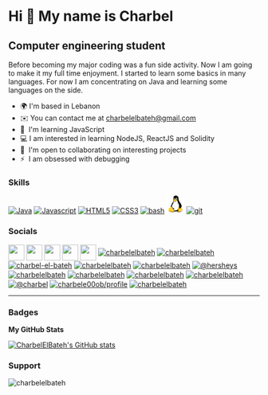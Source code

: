 Hi 👋 My name is Charbel
=================================

Computer engineering student
----------------------------

Before becoming my major coding was a fun side activity. Now I am going to make it my full time enjoyment. I started to learn some basics in many languages. For now I am concentrating on Java and learning some languages on the side.

* 🌍  I'm based in Lebanon
* ✉️  You can contact me at [charbelelbateh@gmail.com](mailto:charbelelbateh@gmail.com)
* 🧠  I'm learning JavaScript
* 💻  I am interested in learning NodeJS, ReactJS and Solidity
* 🤝  I'm open to collaborating on interesting projects
* ⚡  I am obsessed with debugging

<!--
<a href="https://www.github.com/CharbelElBateh" target="_blank" rel="noreferrer"><img
src="https://img.shields.io/github/followers/CharbelElBateh?logo=github&style=for-the-badge&color=0891b2&labelColor=1c1917" /></a>
-->

### Skills
<p align="left">
<a href="https://www.oracle.com/java/" target="_blank" rel="noreferrer"><img src="https://raw.githubusercontent.com/danielcranney/readme-generator/main/public/icons/skills/java-colored.svg" width="36" height="36" alt="Java" /></a>
<a href="https://developer.mozilla.org/en-US/docs/Web/JavaScript" target="_blank" rel="noreferrer"><img src="https://raw.githubusercontent.com/danielcranney/readme-generator/main/public/icons/skills/javascript-colored.svg" width="36" height="36" alt="Javascript" /></a>
<a href="https://developer.mozilla.org/en-US/docs/Glossary/HTML5" target="_blank" rel="noreferrer"><img src="https://raw.githubusercontent.com/danielcranney/readme-generator/main/public/icons/skills/html5-colored.svg" width="36" height="36" alt="HTML5" /></a>
<a href="https://www.w3.org/TR/CSS/#css" target="_blank" rel="noreferrer"><img src="https://raw.githubusercontent.com/danielcranney/readme-generator/main/public/icons/skills/css3-colored.svg" width="36" height="36" alt="CSS3" /></a>
  <a href="https://www.gnu.org/software/bash/" rel="Bash"> <img class="ml-4 w-8 h-8 sm:w-10 sm:h-10" src="https://www.vectorlogo.zone/logos/gnu_bash/gnu_bash-icon.svg" alt="bash" width="36" height="36"></a>
  <a href="https://www.linux.org/" rel="Linux"> <img class="ml-4 w-8 h-8 sm:w-10 sm:h-10" src="https://raw.githubusercontent.com/devicons/devicon/master/icons/linux/linux-original.svg" alt="linux" width="36" height="36"></a>
  <a href="https://git-scm.com/" rel="Git"><img class="ml-4 w-8 h-8 sm:w-10 sm:h-10" src="https://www.vectorlogo.zone/logos/git-scm/git-scm-icon.svg" alt="git" width="36" height="36"></a>
</p>

### Socials
<p align="left"> 
  <a href="https://discord.com/users/288321014943711232" target="_blank" rel="noreferrer"><img align="center" src="https://raw.githubusercontent.com/danielcranney/readme-generator/main/public/icons/socials/discord.svg" width="32" height="32" /></a> 
  <a href="https://www.github.com/CharbelElBateh" target="_blank" rel="noreferrer"><img align="center" src="https://raw.githubusercontent.com/danielcranney/readme-generator/main/public/icons/socials/github.svg" width="32" height="32" /></a> 
  <a href="http://www.instagram.com/charbel_elbateh" target="_blank" rel="noreferrer"><img align="center" src="https://raw.githubusercontent.com/danielcranney/readme-generator/main/public/icons/socials/instagram.svg" width="32" height="32" /></a> 
  <a href="https://www.linkedin.com/in/charbel-el-bateh-83684021b/" target="_blank" rel="noreferrer"><img align="center" src="https://raw.githubusercontent.com/danielcranney/readme-generator/main/public/icons/socials/linkedin.svg" width="32" height="32" /></a> 
  <a href="https://www.stackoverflow.com/users/18343601/charbel-el-bateh" target="_blank" rel="noreferrer"><img align="center" src="https://raw.githubusercontent.com/danielcranney/readme-generator/main/public/icons/socials/stackoverflow.svg" width="32" height="32" /></a>
  <a href="https://codepen.io/charbelelbateh" target="blank"><img align="center" src="https://raw.githubusercontent.com/rahuldkjain/github-profile-readme-generator/master/src/images/icons/Social/codepen.svg" alt="charbelelbateh" height="32" width="32" /></a>
  <a href="https://dev.to/charbelelbateh" target="blank"><img align="center" src="https://raw.githubusercontent.com/rahuldkjain/github-profile-readme-generator/master/src/images/icons/Social/devto.svg" alt="charbelelbateh" height="32" width="32" /></a>
  <a href="https://linkedin.com/in/charbel-el-bateh" target="blank"><img align="center" src="https://raw.githubusercontent.com/rahuldkjain/github-profile-readme-generator/master/src/images/icons/Social/linked-in-alt.svg" alt="charbel-el-bateh" height="32" width="32" /></a>
  <a href="https://codesandbox.com/charbelelbateh" target="blank"><img align="center" src="https://raw.githubusercontent.com/rahuldkjain/github-profile-readme-generator/master/src/images/icons/Social/codesandbox.svg" alt="charbelelbateh" height="32" width="32" /></a>
  <a href="https://kaggle.com/charbelelbateh" target="blank"><img align="center" src="https://raw.githubusercontent.com/rahuldkjain/github-profile-readme-generator/master/src/images/icons/Social/kaggle.svg" alt="charbelelbateh" height="32" width="32" /></a>
  <a href="https://hashnode.com/@hersheys" target="blank"><img align="center" src="https://raw.githubusercontent.com/rahuldkjain/github-profile-readme-generator/master/src/images/icons/Social/hashnode.svg" alt="@hersheys" height="32" width="32" /></a>
  <a href="https://www.codechef.com/users/charbelelbateh" target="blank"><img align="center" src="https://cdn.jsdelivr.net/npm/simple-icons@3.1.0/icons/codechef.svg" alt="charbelelbateh" height="32" width="32" /></a>
  <a href="https://www.hackerrank.com/charbelelbateh" target="blank"><img align="center" src="https://raw.githubusercontent.com/rahuldkjain/github-profile-readme-generator/master/src/images/icons/Social/hackerrank.svg" alt="charbelelbateh" height="32" width="32" /></a>
  <a href="https://codeforces.com/profile/charbelelbateh" target="blank"><img align="center" src="https://raw.githubusercontent.com/rahuldkjain/github-profile-readme-generator/master/src/images/icons/Social/codeforces.svg" alt="charbelelbateh" height="32" width="32" /></a>
<a href="https://www.leetcode.com/charbelelbateh" target="blank"><img align="center" src="https://raw.githubusercontent.com/rahuldkjain/github-profile-readme-generator/master/src/images/icons/Social/leet-code.svg" alt="charbelelbateh" height="32" width="32" /></a>
<a href="https://www.hackerearth.com/@charbel" target="blank"><img align="center" src="https://raw.githubusercontent.com/rahuldkjain/github-profile-readme-generator/master/src/images/icons/Social/hackerearth.svg" alt="@charbel" height="32" width="32" /></a>
<a href="https://auth.geeksforgeeks.org/user/charbele00ob/profile" target="blank"><img align="center" src="https://raw.githubusercontent.com/rahuldkjain/github-profile-readme-generator/master/src/images/icons/Social/geeks-for-geeks.svg" alt="charbele00ob/profile" height="32" width="32" /></a>
<a href="https://www.topcoder.com/members/charbelelbateh" target="blank"><img align="center" src="https://raw.githubusercontent.com/rahuldkjain/github-profile-readme-generator/master/src/images/icons/Social/topcoder.svg" alt="charbelelbateh" height="32" width="32" /></a>
</p>

----------------------------
### Badges
<b>My GitHub Stats</b>

<a align="center" href="http://www.github.com/CharbelElBateh"><img src="https://github-readme-stats.vercel.app/api?username=CharbelElBateh&show_icons=true&hide=prs,issues,&title_color=0891b2&text_color=ffffff&icon_color=0891b2&bg_color=1c1917&hide_border=true&show_icons=true" alt="CharbelElBateh's GitHub stats" /></a>

### Support

<p><a href="https://www.buymeacoffee.com/charbelelbateh"> <img align="left" src="https://cdn.buymeacoffee.com/buttons/v2/default-yellow.png" height="32" width="auto" alt="charbelelbateh" /></a></p><br><br>
